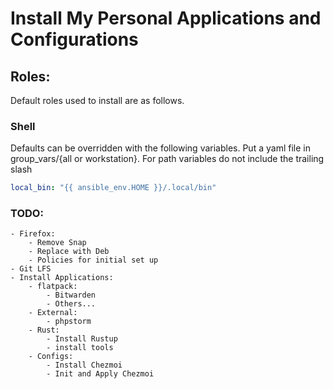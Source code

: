 # Install My Personal Applications and Configurations

## Roles:

Default roles used to install are as follows.

### Shell

Defaults can be overridden with the following variables. Put a yaml file in group_vars/{all or workstation}.
For path variables do not include the trailing slash

```yaml
local_bin: "{{ ansible_env.HOME }}/.local/bin"
```

### TODO:
    - Firefox:
        - Remove Snap
        - Replace with Deb
        - Policies for initial set up
    - Git LFS
    - Install Applications:
        - flatpack:
            - Bitwarden
            - Others...
        - External:
            - phpstorm
        - Rust:
            - Install Rustup
            - install tools
        - Configs:
            - Install Chezmoi
            - Init and Apply Chezmoi
